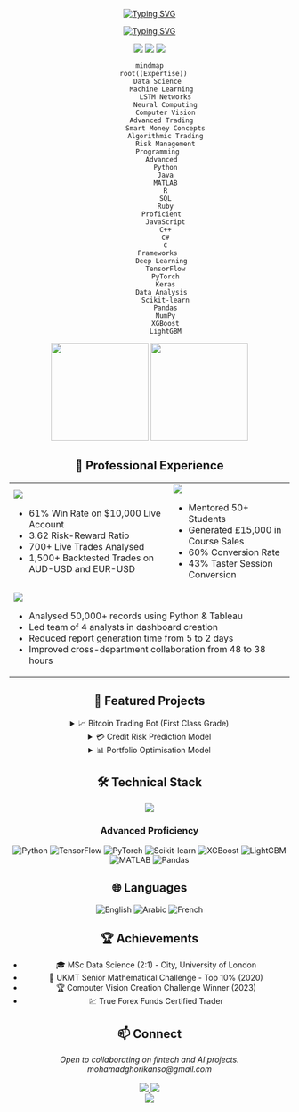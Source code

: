 <div align="center">

[![Typing SVG](https://readme-typing-svg.herokuapp.com?font=JetBrains+Mono&weight=800&size=35&duration=4000&pause=1000&color=2F81F7&center=true&vCenter=true&width=1200&height=200&lines=🎓+MSc+Data+Science+Graduate;🏛️+City%2C+University+of+London;🤖+AI+%26+Algorithmic+Trading+Expert+%7C+61%25+Win+Rate;📈+Specialised+in+LSTM+Networks;💹+Smart+Money+Concepts+Expert;🔬+Pushing+the+Boundaries+of+AI)](https://git.io/typing-svg)

[![Typing SVG](https://readme-typing-svg.herokuapp.com?font=JetBrains+Mono&weight=500&size=25&duration=4000&pause=1000&color=4F94EF&center=true&vCenter=true&multiline=true&width=1200&height=100&lines=700%2B+Live+Trades+Analysed+%7C+1%2C500%2B+Backtested+Trades;First+Class+Dissertation%3A+Advanced+Bitcoin+Trading+Bot)](https://git.io/typing-svg)

<div align="center">
  <img src="https://komarev.com/ghpvc/?username=MohamadKanso&style=for-the-badge&color=2F81F7"/>
  <a href="https://www.linkedin.com/in/mohamadkanso/"><img src="https://img.shields.io/badge/LinkedIn-2F81F7?style=for-the-badge&logo=linkedin&logoColor=white"/></a>
  <a href="mailto:mohamadghorikanso@gmail.com"><img src="https://img.shields.io/badge/Email-2F81F7?style=for-the-badge&logo=gmail&logoColor=white"/></a>
</div>

```mermaid
mindmap
  root((Expertise))
    Data Science
      Machine Learning
        LSTM Networks
        Neural Computing
        Computer Vision
      Advanced Trading
        Smart Money Concepts
        Algorithmic Trading
        Risk Management
    Programming
      Advanced
        Python
        Java
        MATLAB
        R
        SQL
        Ruby
      Proficient
        JavaScript
        C++
        C#
        C
    Frameworks
      Deep Learning
        TensorFlow
        PyTorch
        Keras
      Data Analysis
        Scikit-learn
        Pandas
        NumPy
        XGBoost
        LightGBM
```

<p align="center">
<img src="https://github-readme-stats.vercel.app/api?username=MohamadKanso&show_icons=true&theme=tokyonight&hide_border=true&bg_color=1A1B27&title_color=2F81F7&icon_color=2F81F7" height="175"/>
<img src="https://github-readme-streak-stats.herokuapp.com/?user=MohamadKanso&theme=tokyonight&hide_border=true&background=1A1B27&ring=2F81F7&fire=2F81F7&currStreakLabel=2F81F7" height="175"/>
</p>

## 💼 Professional Experience

<table>
<tr>
<td>
<img src="https://img.shields.io/badge/True_Forex_Funds-Funded_Trader-2F81F7?style=for-the-badge&logo=bitcoin&logoColor=white"/>

- 61% Win Rate on $10,000 Live Account
- 3.62 Risk-Reward Ratio
- 700+ Live Trades Analysed
- 1,500+ Backtested Trades on AUD-USD and EUR-USD
</td>
<td>
<img src="https://img.shields.io/badge/Software_Academy-Python_Tutor-2F81F7?style=for-the-badge&logo=python&logoColor=white"/>

- Mentored 50+ Students
- Generated £15,000 in Course Sales
- 60% Conversion Rate
- 43% Taster Session Conversion
</td>
</tr>
<tr>
<td colspan="2">
<img src="https://img.shields.io/badge/Pivos_Consulting-Business_Analyst_Intern-2F81F7?style=for-the-badge&logo=analytics&logoColor=white"/>

- Analysed 50,000+ records using Python & Tableau
- Led team of 4 analysts in dashboard creation
- Reduced report generation time from 5 to 2 days
- Improved cross-department collaboration from 48 to 38 hours
</td>
</tr>
</table>

## 🚀 Featured Projects

<details>
<summary> 📈 Bitcoin Trading Bot (First Class Grade)</summary>

### LSTM-based Cryptocurrency Trading System

- 99.53% R² Prediction Accuracy
- 665 Trades Executed with 6.2% ROI
- Binance API Integration
- Outperformed Linear Regression Models (25.77% ROI)

Key Features:

**Features:**
- Technical Indicators
- Market Data
- Volatility Metrics

**Architecture:**
- Type: Bidirectional LSTM
- Layers: Multiple
- Regularisation: Dropout (0.3)
- Optimiser: Adam (lr=0.0005)
- Parameters: 227,745

**Performance:**
- R² Accuracy: 99.53%
- ROI: 6.2%
- Trades: 665
</details>

<details>
<summary> 💳 Credit Risk Prediction Model</summary>

### ML-Based Risk Assessment
- 0.92 AUC Score
- Real-time Scoring System
- Cloud Platform Deployment
- Integration with Risk Teams using Scikit-learn and XGBoost
</details>

<details>
<summary> 📊 Portfolio Optimisation Model</summary>

### Advanced Portfolio Management
- Multi-asset Optimisation
- Sharpe Ratio Analysis
- Mean-variance Optimisation
- 12% Improvement in Risk-adjusted Returns
</details>

## 🛠️ Technical Stack
<div align="center">
  <img src="https://skillicons.dev/icons?i=python,tensorflow,pytorch,r,matlab,django,git,ruby,java,cpp,cs&theme=dark" />
</div>

### Advanced Proficiency
![Python](https://img.shields.io/badge/Python-Expert-2F81F7?style=for-the-badge&logo=python&logoColor=white)
![TensorFlow](https://img.shields.io/badge/TensorFlow-Advanced-2F81F7?style=for-the-badge&logo=tensorflow&logoColor=white)
![PyTorch](https://img.shields.io/badge/PyTorch-Advanced-2F81F7?style=for-the-badge&logo=pytorch&logoColor=white)
![Scikit-learn](https://img.shields.io/badge/Scikit--learn-Expert-2F81F7?style=for-the-badge&logo=scikit-learn&logoColor=white)
![XGBoost](https://img.shields.io/badge/XGBoost-Advanced-2F81F7?style=for-the-badge&logo=python&logoColor=white)
![LightGBM](https://img.shields.io/badge/LightGBM-Advanced-2F81F7?style=for-the-badge&logo=python&logoColor=white)
![MATLAB](https://img.shields.io/badge/MATLAB-Expert-2F81F7?style=for-the-badge&logo=matlab&logoColor=white)
![Pandas](https://img.shields.io/badge/Pandas-Expert-2F81F7?style=for-the-badge&logo=pandas&logoColor=white)

## 🌐 Languages

![English](https://img.shields.io/badge/English-Fluent-2F81F7?style=for-the-badge)
![Arabic](https://img.shields.io/badge/Arabic-Fluent-2F81F7?style=for-the-badge)
![French](https://img.shields.io/badge/French-Conversational-2F81F7?style=for-the-badge)

## 🏆 Achievements

- 🎓 MSc Data Science (2:1) - City, University of London
- 🥇 UKMT Senior Mathematical Challenge - Top 10% (2020)
- 🏆 Computer Vision Creation Challenge Winner (2023)
- 💹 True Forex Funds Certified Trader

## 📫  Connect

<div align="center">
  <i>Open to collaborating on fintech and AI projects.</i>
  <br>
  <i>mohamadghorikanso@gmail.com</i>
  <br><br>
  <a href="mailto:mohamadghorikanso@gmail.com">
    <img src="https://img.shields.io/badge/Email-2F81F7?style=for-the-badge&logo=gmail&logoColor=white"/>
  </a>
  <a href="https://www.linkedin.com/in/mohamadkanso/">
    <img src="https://img.shields.io/badge/LinkedIn-2F81F7?style=for-the-badge&logo=linkedin&logoColor=white"/>
  </a>
</div>
<img src="https://capsule-render.vercel.app/api?type=waving&color=gradient&height=100&section=footer&animation=twinkling"/>
</div>




